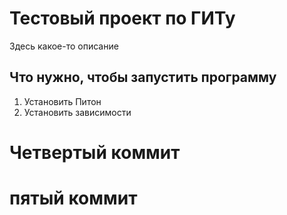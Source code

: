 # Тестовый проект по ГИТу


Здесь какое-то описание

## Что нужно, чтобы запустить программу

1. Установить Питон
1. Установить зависимости


# Четвертый коммит

# пятый коммит

